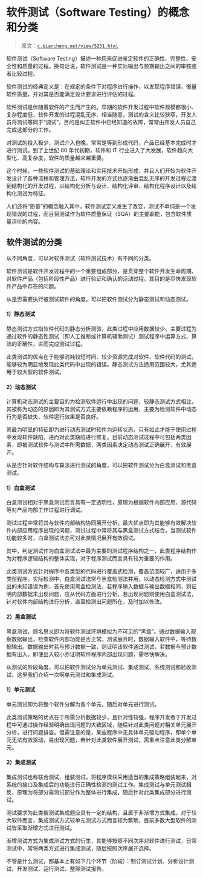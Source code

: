 # 软件测试（Software Testing）的概念和分类

> 原文：[`c.biancheng.net/view/5251.html`](http://c.biancheng.net/view/5251.html)

软件测试（Software Testing）描述一种用来促进鉴定软件的正确性、完整性、安全性和质量的过程。换句话说，软件测试是一种实际输出与预期输出之间的审核或者比较过程。

软件测试的经典定义是：在规定的条件下对程序进行操作，以发现程序错误，衡量软件质量，并对其是否能满足设计要求进行评估的过程。

软件测试是伴随着软件的产生而产生的。早期的软件开发过程中软件规模都很小、复杂程度低，软件开发的过程混乱无序、相当随意，测试的含义比较狭窄，开发人员将测试等同于“调试”，目的是纠正软件中已经知道的故障，常常由开发人员自己完成这部分的工作。

对测试的投入极少，测试介入也晚，常常是等到形成代码，产品已经基本完成时才进行测试。到了上世纪 80 年代初期，软件和 IT 行业进入了大发展，软件趋向大型化、高复杂度，软件的质量越来越重要。

这个时候，一些软件测试的基础理论和实用技术开始形成，并且人们开始为软件开发设计了各种流程和管理方法，软件开发的方式也逐渐由混乱无序的开发过程过渡到结构化的开发过程，以结构化分析与设计、结构化评审、结构化程序设计以及结构化测试为特征。

人们还将“质量”的概念融入其中，软件测试定义发生了改变，测试不单纯是一个发现错误的过程，而且将测试作为软件质量保证（SQA）的主要职能，包含软件质量评价的内容。

## 软件测试的分类

从不同角度，可以对软件测试（软件测试技术）有不同的分类。

软件测试是软件开发过程中的一个重要组成部分，是贯穿整个软件开发生命周期、对软件产品（包括阶段性产品）进行验证和确认的活动过程。其目的是尽快发现软件产品中存在的问题。

从是否需要执行被测试软件的角度，可以把软件测试分为静态测试和动态测试。

#### 1）静态测试

静态测试方式指软件代码的静态分析测验，此类过程中应用数据较少，主要过程为通过软件的静态性测试（即人工推断或计算机辅助测试）测试程序中运算方式、算法的正确性，进而完成测试过程。

此类测试的优点在于能够消耗较短时间、较少资源完成对软件、软件代码的测试，能够较为明显地发现此类代码中出现的错误。静态测试方法适用范围较大，尤其适用于较大型的软件测试。

#### 2）动态测试

计算机动态测试的主要目的为检测软件运行中出现的问题，较静态测试方式相比，其被称为动态的原因即为其测试方式主要依赖程序的运用，主要为检测软件中动态行为是否缺失、软件运行效果是否良好。

其最为明显的特征即为进行动态测试时软件为运转状态，只有如此才能于使用过程中发现软件缺陷，进而对此类缺陷进行修复。目前动态测试过程中可包括两类因素，即被测试软件与测试中所需数据，两类因素决定动态测试正确展开、有效展开。

从是否针对软件结构与算法进行测试的角度，可以把软件测试分为白盒测试和黑盒测试。

#### 1）白盒测试

白盒测试相对于黑盒测试而言具有一定透明性，原理为根据软件内部应用、源代码等对产品内部工作过程进行调试。

测试过程中常将其与软件内部结构协同展开分析，最大优点即为其能够有效解决软件内部应用程序出现的问题，测试过程中常将其与黑盒测试方式结合，当测试软件功能较多时，白盒测试法亦可对此类情况展开有效调试。

其中，判定测试作为白盒测试法中最为主要的测试程序结构之一，此类程序结构作为对程序逻辑结构的整体实现，对于程序测试而言具有较为重要的作用。

此类测试方式针对程序中各类型的代码进行覆盖式检测，覆盖范围较广，适用于多类型程序。实际检测中，白盒测试法常与黑盒检测法并用，以动态检测方式中测试出的未知错误为例，首先使用黑盒检测法，若程序输入数据与输出数据相同，则证明内部数据未出现问题，应从代码方面进行分析，若出现问题则使用白盒测试法，针对软件内部结构进行分析，直至检测出问题所在，及时加以修改。

#### 2）黑盒测试

黑盒测试，顾名思义即为将软件测试环境模拟为不可见的“黑盒”。通过数据输入观察数据输出，检查软件内部功能是否正常。测试展开时，数据输入软件中，等待数据输出。数据输出时若与预计数据一致，则证明该软件通过测试，若数据与预计数据有出入，即便出入较小亦证明软件程序内部出现问题，需尽快解决。

从测试的阶段角度，可以把软件测试分为单元测试、集成测试、系统测试和验收测试，这里我们介绍一次啊单元测试和集成测试。

#### 1）单元测试

单元测试即为将整个软件分解为各个单元，随后对单元进行测试。

此类测试策略的优点在于所需分析数据较少，且针对性较强，程序开发者于开发过程中可通过操作经验明确出现问题的大致区域，随后针对此类问题对相关单元展开分析，进行问题排查。但需注意的是，某些程序中无具体单元驱动程序，即单个单元无法有效驱动，易出现问题，若针对此类软件展开测试，需重点注意此类分解单元。

#### 2）集成测试

集成测试也称联合测试、组装测试，将程序模块采用适当的集成策略组装起来，对系统的接口及集成后的功能进行正确性检测的测试工作。集成测试与单元测试相反，原理为将部分需测试部分作为整体进行集成，随后针对此类集成部分进行测试。

测试要求为此类被测试集成题应具有一定的结构，且属于非渐增方式集成。对于较大软件而言，集成测试方式较单元测试方式而言较为繁琐，目前多数大型软件的测试皆采取渐增方式进行测试。

渐增测试方式为集成测试方式的衍生，其能够按照不同次序对软件进行测试，日常测试中，常将两类方式进行集成测试，随后按照次序展开选择。 

不管是什么测试，都基本上有如下几个环节（阶段）：制订测试计划、分析设计测试、开发测试、运行测试、整理测试报告。